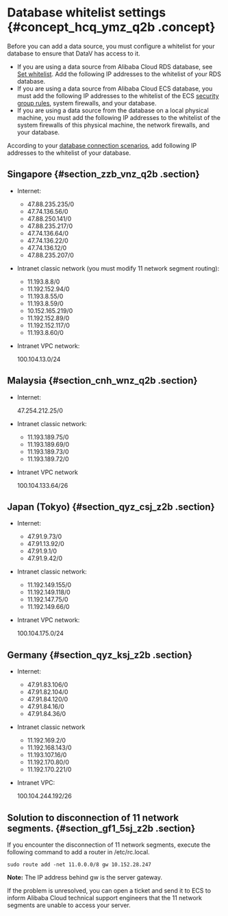 # Database whitelist settings {#concept_hcq_ymz_q2b .concept}

Before you can add a data source, you must configure a whitelist for your database to ensure that DataV has access to it.

-   If you are using a data source from Alibaba Cloud RDS database, see [Set whitelist](https://www.alibabacloud.com/help/doc-detail/43186.html). Add the following IP addresses to the whitelist of your RDS database.
-   If you are using a data source from Alibaba Cloud ECS database, you must add the following IP addresses to the whitelist of the ECS [security group rules](https://www.alibabacloud.com/help/doc-detail/25471.html), system firewalls, and your database.
-   If you are using a data source from the database on a local physical machine, you must add the following IP addresses to the whitelist of the system firewalls of this physical machine, the network firewalls, and your database.

According to your [database connection scenarios](https://www.alibabacloud.com/help/doc-detail/26195.html), add following IP addresses to the whitelist of your database.

## Singapore {#section_zzb_vnz_q2b .section}

-   Internet:
    -   47.88.235.235/0
    -   47.74.136.56/0
    -   47.88.250.141/0
    -   47.88.235.217/0
    -   47.74.136.64/0
    -   47.74.136.22/0
    -   47.74.136.12/0
    -   47.88.235.207/0
-   Intranet classic network \(you must modify 11 network segment routing\):
    -   11.193.8.8/0
    -   11.192.152.94/0
    -   11.193.8.55/0
    -   11.193.8.59/0
    -   10.152.165.219/0
    -   11.192.152.89/0
    -   11.192.152.117/0
    -   11.193.8.60/0
-   Intranet VPC network:

    100.104.13.0/24


## Malaysia {#section_cnh_wnz_q2b .section}

-   Internet:

    47.254.212.25/0

-   Intranet classic network:
    -   11.193.189.75/0
    -   11.193.189.69/0
    -   11.193.189.73/0
    -   11.193.189.72/0
-   Intranet VPC network

    100.104.133.64/26


## Japan \(Tokyo\) {#section_qyz_csj_z2b .section}

-   Internet:
    -   47.91.9.73/0
    -   47.91.13.92/0
    -   47.91.9.1/0
    -   47.91.9.42/0
-   Intranet classic network:
    -   11.192.149.155/0
    -   11.192.149.118/0
    -   11.192.147.75/0
    -   11.192.149.66/0
-   Intranet VPC network:

    100.104.175.0/24


## Germany {#section_qyz_ksj_z2b .section}

-   Internet:
    -   47.91.83.106/0
    -   47.91.82.104/0
    -   47.91.84.120/0
    -   47.91.84.16/0
    -   47.91.84.36/0
-   Intranet classic network
    -   11.192.169.2/0
    -   11.192.168.143/0
    -   11.193.107.16/0
    -   11.192.170.80/0
    -   11.192.170.221/0
-   Intranet VPC:

    100.104.244.192/26


## Solution to disconnection of 11 network segments. {#section_gf1_5sj_z2b .section}

If you encounter the disconnection of 11 network segments, execute the following command to add a router in /etc/rc.local.

```
sudo route add -net 11.0.0.0/8 gw 10.152.28.247
```

**Note:** The IP address behind gw is the server gateway.

If the problem is unresolved, you can open a ticket and send it to ECS to inform Alibaba Cloud technical support engineers that the 11 network segments are unable to access your server.

